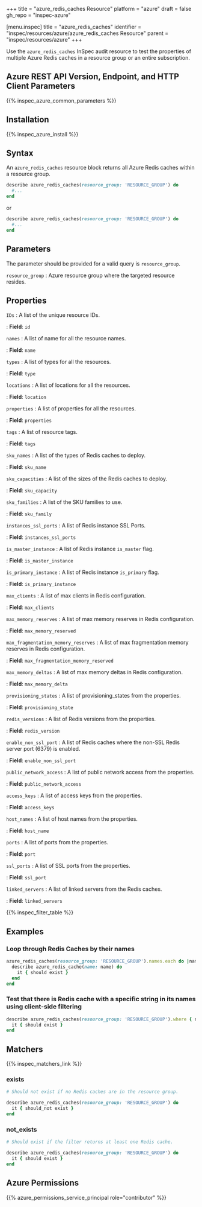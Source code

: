 +++
title = "azure_redis_caches Resource"
platform = "azure"
draft = false
gh_repo = "inspec-azure"

[menu.inspec]
title = "azure_redis_caches"
identifier = "inspec/resources/azure/azure_redis_caches Resource"
parent = "inspec/resources/azure"
+++

Use the `azure_redis_caches` InSpec audit resource to test the properties of multiple Azure Redis caches in a resource group or an entire subscription.

## Azure REST API Version, Endpoint, and HTTP Client Parameters

{{% inspec_azure_common_parameters %}}

## Installation

{{% inspec_azure_install %}}

## Syntax

An `azure_redis_caches` resource block returns all Azure Redis caches within a resource group.

```ruby
describe azure_redis_caches(resource_group: 'RESOURCE_GROUP') do
  #...
end
```

or

```ruby
describe azure_redis_caches(resource_group: 'RESOURCE_GROUP') do
  #...
end
```

## Parameters

The parameter should be provided for a valid query is `resource_group`.

`resource_group`
: Azure resource group where the targeted resource resides.

## Properties

`IDs`
: A list of the unique resource IDs.

: **Field**: `id`

`names`
: A list of name for all the resource names.

: **Field**: `name`

`types`
: A list of types for all the resources.

: **Field**: `type`

`locations`
: A list of locations for all the resources.

: **Field**: `location`

`properties`
: A list of properties for all the resources.

: **Field**: `properties`

`tags`
: A list of resource tags.

: **Field**: `tags`

`sku_names`
: A list of the types of Redis caches to deploy.

: **Field**: `sku_name`

`sku_capacities`
: A list of the sizes of the Redis caches to deploy.

: **Field**: `sku_capacity`

`sku_families`
: A list of the SKU families to use.

: **Field**: `sku_family`

`instances_ssl_ports`
: A list of Redis instance SSL Ports.

: **Field**: `instances_ssl_ports`

`is_master_instance`
: A list of Redis instance `is_master` flag.

: **Field**: `is_master_instance`

`is_primary_instance`
: A list of Redis instance `is_primary` flag.

: **Field**: `is_primary_instance`

`max_clients`
: A list of max clients in Redis configuration.

: **Field**: `max_clients`

`max_memory_reserves`
: A list of max memory reserves in Redis configuration.

: **Field**: `max_memory_reserved`

`max_fragmentation_memory_reserves`
: A list of max fragmentation memory reserves in Redis configuration.

: **Field**: `max_fragmentation_memory_reserved`

`max_memory_deltas`
: A list of max memory deltas in Redis configuration.

: **Field**: `max_memory_delta`

`provisioning_states`
: A list of provisioning_states from the properties.

: **Field**: `provisioning_state`

`redis_versions`
: A list of Redis versions from the properties.

: **Field**: `redis_version`

`enable_non_ssl_port`
: A list of Redis caches where the non-SSL Redis server port (6379) is enabled.

: **Field**: `enable_non_ssl_port`

`public_network_access`
: A list of public network access from the properties.

: **Field**: `public_network_access`

`access_keys`
: A list of access keys from the properties.

: **Field**: `access_keys`

`host_names`
: A list of host names from the properties.

: **Field**: `host_name`

`ports`
: A list of ports from the properties.

: **Field**: `port`

`ssl_ports`
: A list of SSL ports from the properties.

: **Field**: `ssl_port`

`linked_servers`
: A list of linked servers from the Redis caches.

: **Field**: `linked_servers`

{{% inspec_filter_table %}}

## Examples

### Loop through Redis Caches by their names

```ruby
azure_redis_caches(resource_group: 'RESOURCE_GROUP').names.each do |name|
  describe azure_redis_cache(name: name) do
    it { should exist }
  end
end
```

### Test that there is Redis cache with a specific string in its names using client-side filtering

```ruby
describe azure_redis_caches(resource_group: 'RESOURCE_GROUP').where { name.include?('spec-client') } do
  it { should exist }
end
```

## Matchers

{{% inspec_matchers_link %}}

### exists

```ruby
# Should not exist if no Redis caches are in the resource group.

describe azure_redis_caches(resource_group: 'RESOURCE_GROUP') do
  it { should_not exist }
end
```

### not_exists

```ruby
# Should exist if the filter returns at least one Redis cache.

describe azure_redis_caches(resource_group: 'RESOURCE_GROUP') do
  it { should exist }
end
```

## Azure Permissions

{{% azure_permissions_service_principal role="contributor" %}}
